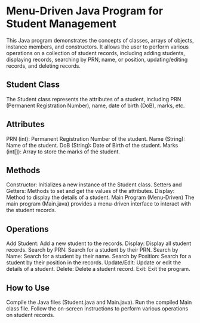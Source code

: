 # Menu-Driven Java Program for Student Management
This Java program demonstrates the concepts of classes, arrays of objects, instance members, and constructors. It allows the user to perform various operations on a collection of student records, including adding students, displaying records, searching by PRN, name, or position, updating/editing records, and deleting records.

## Student Class
The Student class represents the attributes of a student, including PRN (Permanent Registration Number), name, date of birth (DoB), marks, etc.

## Attributes
PRN (int): Permanent Registration Number of the student.
Name (String): Name of the student.
DoB (String): Date of Birth of the student.
Marks (int[]): Array to store the marks of the student.

## Methods
Constructor: Initializes a new instance of the Student class.
Setters and Getters: Methods to set and get the values of the attributes.
Display: Method to display the details of a student.
Main Program (Menu-Driven)
The main program (Main.java) provides a menu-driven interface to interact with the student records.

## Operations
Add Student: Add a new student to the records.
Display: Display all student records.
Search by PRN: Search for a student by their PRN.
Search by Name: Search for a student by their name.
Search by Position: Search for a student by their position in the records.
Update/Edit: Update or edit the details of a student.
Delete: Delete a student record.
Exit: Exit the program.

## How to Use
Compile the Java files (Student.java and Main.java).
Run the compiled Main class file.
Follow the on-screen instructions to perform various operations on student records.
